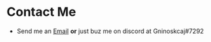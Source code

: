 # Contact Me

- Send me an [Email](mailto:jackson.mooring@gmail.com)  **or** just buz me on discord at Gninoskcaj#7292